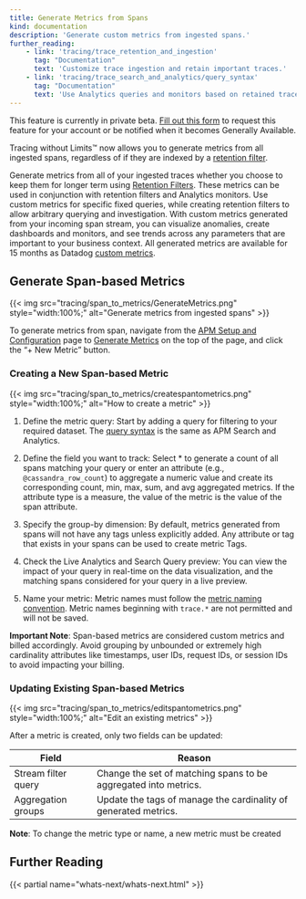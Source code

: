 ```yaml
---
title: Generate Metrics from Spans
kind: documentation
description: 'Generate custom metrics from ingested spans.'
further_reading:
    - link: 'tracing/trace_retention_and_ingestion'
      tag: "Documentation"
      text: 'Customize trace ingestion and retain important traces.'
    - link: 'tracing/trace_search_and_analytics/query_syntax'
      tag: "Documentation"
      text: 'Use Analytics queries and monitors based on retained traces.'
---
```

<div class="alert alert-warning">
This feature is currently in private beta. <a href="https://docs.datadoghq.com/help/">Fill out this form</a> to request this feature for your account or be notified when it becomes Generally Available.
</div>

Tracing without Limits™ now allows you to generate metrics from all ingested spans, regardless of if they are indexed by a [retention filter][1].

Generate metrics from all of your ingested traces whether you choose to keep them for longer term using [Retention Filters][1]. These metrics can be used in conjunction with retention filters and Analytics monitors. Use custom metrics for specific fixed queries, while creating retention filters to allow arbitrary querying and investigation.  With custom metrics generated from your incoming span stream, you can visualize anomalies, create dashboards and monitors, and see trends across any parameters that are important to your business context. All generated metrics are available for 15 months as Datadog [custom metrics][2].

## Generate Span-based Metrics

{{< img src="tracing/span_to_metrics/GenerateMetrics.png" style="width:100%;" alt="Generate metrics from ingested spans" >}}

To generate metrics from span, navigate from the [APM Setup and Configuration][3] page to [Generate Metrics][4] on the top of the page, and click the “+ New Metric” button.

### Creating a New Span-based Metric

{{< img src="tracing/span_to_metrics/createspantometrics.png" style="width:100%;" alt="How to create a metric" >}}

1. Define the metric query: Start by adding a query for filtering to your required dataset. The [query syntax][5] is the same as APM Search and Analytics.

1. Define the field you want to track: Select * to generate a count of all spans matching your query or enter an attribute (e.g., `@cassandra_row_count`) to aggregate a numeric value and create its corresponding count, min, max, sum, and avg aggregated metrics. If the attribute type is a measure, the value of the metric is the value of the span attribute.

1. Specify the group-by dimension: By default, metrics generated from spans will not have any tags unless explicitly added. Any attribute or tag that exists in your spans can be used to create metric Tags.

1. Check the Live Analytics and Search Query preview: You can view the impact of your query in real-time on the data visualization, and the matching spans considered for your query in a live preview.

1. Name your metric: Metric names must follow the [metric naming convention][6]. Metric names beginning with `trace.*` are not permitted and will not be saved.

**Important Note**: Span-based metrics are considered custom metrics and billed accordingly. Avoid grouping by unbounded or extremely high cardinality attributes like timestamps, user IDs, request IDs, or session IDs to avoid impacting your billing.

### Updating Existing Span-based Metrics

{{< img src="tracing/span_to_metrics/editspantometrics.png" style="width:100%;" alt="Edit an existing metrics" >}}

After a metric is created, only two fields can be updated:

| Field                                 | Reason                                                                                                             |
|----------------------------------------|-------------------------------------------------------------------------------------------------------------------------|
| Stream filter query                  | Change the set of matching spans to be aggregated into metrics.            |
| Aggregation groups             | Update the tags of manage the cardinality of generated metrics.                                                     |

**Note**: To change the metric type or name, a new metric must be created

## Further Reading

{{< partial name="whats-next/whats-next.html" >}}


[1]: /tracing/trace_retention_and_ingestion
[2]: https://docs.datadoghq.com/developers/metrics/#overview
[3]: https://app.datadoghq.com/apm/getting-started
[4]: https://app.datadoghq.com/apm/traces/generate-metrics
[5]: /tracing/trace_search_and_analytics/query_syntax/
[6]: /developers/metrics/#naming-metrics
